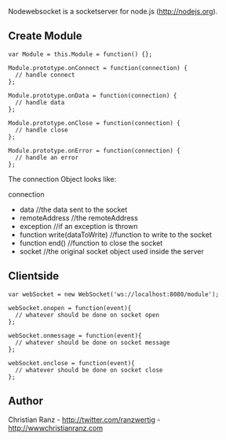 Nodewebsocket is a socketserver for node.js (http://nodejs.org).

## Create Module

<pre><code>var Module = this.Module = function() {};

Module.prototype.onConnect = function(connection) {
  // handle connect
};

Module.prototype.onData = function(connection) {
  // handle data
};

Module.prototype.onClose = function(connection) {
  // handle close
};

Module.prototype.onError = function(connection) {
  // handle an error
};</code></pre>


The connection Object looks like:

connection
* data //the data sent to the socket
* remoteAddress //the remoteAddress
* exception //if an exception is thrown 
* function write(dataToWrite) //function to write to the socket
* function end() //function to close the socket
* socket //the original socket object used inside the server


## Clientside

<pre><code>var webSocket = new WebSocket('ws://localhost:8080/module');

webSocket.onopen = function(event){
  // whatever should be done on socket open
};

webSocket.onmessage = function(event){
  // whatever should be done on socket message
};
    
webSocket.onclose = function(event){
  // whatever should be done on socket close
};</code></pre>

## Author

Christian Ranz - http://twitter.com/ranzwertig - http://wwwchristianranz.com